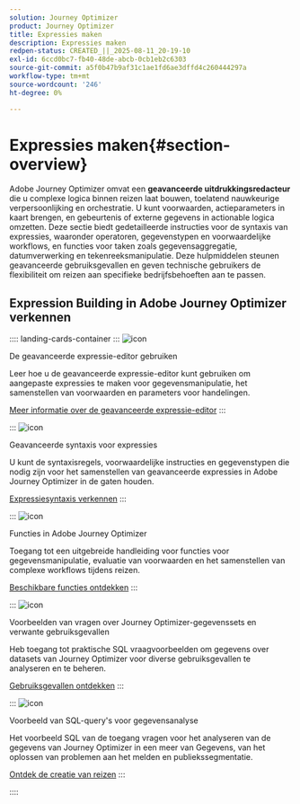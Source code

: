 ```yaml
---
solution: Journey Optimizer
product: Journey Optimizer
title: Expressies maken
description: Expressies maken
redpen-status: CREATED_||_2025-08-11_20-19-10
exl-id: 6ccd0bc7-fb40-48de-abcb-0cb1eb2c6303
source-git-commit: a5f0b47b9af31c1ae1fd6ae3dffd4c260444297a
workflow-type: tm+mt
source-wordcount: '246'
ht-degree: 0%

---
```


# Expressies maken{#section-overview}

Adobe Journey Optimizer omvat een **geavanceerde uitdrukkingsredacteur** die u complexe logica binnen reizen laat bouwen, toelatend nauwkeurige verpersoonlijking en orchestratie. U kunt voorwaarden, actieparameters in kaart brengen, en gebeurtenis of externe gegevens in actionable logica omzetten. Deze sectie biedt gedetailleerde instructies voor de syntaxis van expressies, waaronder operatoren, gegevenstypen en voorwaardelijke workflows, en functies voor taken zoals gegevensaggregatie, datumverwerking en tekenreeksmanipulatie. Deze hulpmiddelen steunen geavanceerde gebruiksgevallen en geven technische gebruikers de flexibiliteit om reizen aan specifieke bedrijfsbehoeften aan te passen.

## Expression Building in Adobe Journey Optimizer verkennen

:::: landing-cards-container
:::
![icon](https://cdn.experienceleague.adobe.com/icons/screwdriver-wrench.svg)

De geavanceerde expressie-editor gebruiken

Leer hoe u de geavanceerde expressie-editor kunt gebruiken om aangepaste expressies te maken voor gegevensmanipulatie, het samenstellen van voorwaarden en parameters voor handelingen.

[Meer informatie over de geavanceerde expressie-editor](../using/building-journeys/expression/expressionadvanced.md)
:::

:::
![icon](https://cdn.experienceleague.adobe.com/icons/code-branch.svg)

Geavanceerde syntaxis voor expressies

U kunt de syntaxisregels, voorwaardelijke instructies en gegevenstypen die nodig zijn voor het samenstellen van geavanceerde expressies in Adobe Journey Optimizer in de gaten houden.

[Expressiesyntaxis verkennen](syntax-landing-page.md)
:::

:::
![icon](https://cdn.experienceleague.adobe.com/icons/puzzle-piece.svg)

Functies in Adobe Journey Optimizer

Toegang tot een uitgebreide handleiding voor functies voor gegevensmanipulatie, evaluatie van voorwaarden en het samenstellen van complexe workflows tijdens reizen.

[Beschikbare functies ontdekken](main-functions-journey-landing-page.md)
:::


:::
![icon](https://cdn.experienceleague.adobe.com/icons/bullseye.svg)

Voorbeelden van vragen over Journey Optimizer-gegevenssets en verwante gebruiksgevallen

Heb toegang tot praktische SQL vraagvoorbeelden om gegevens over datasets van Journey Optimizer voor diverse gebruiksgevallen te analyseren en te beheren.

[Gebruiksgevallen ontdekken](../using/data/datasets-query-examples.md)
:::

:::
![icon](https://cdn.experienceleague.adobe.com/icons/list-check.svg)

Voorbeeld van SQL-query&#39;s voor gegevensanalyse

Het voorbeeld SQL van de toegang vragen voor het analyseren van de gegevens van Journey Optimizer in een meer van Gegevens, van het oplossen van problemen aan het melden en publiekssegmentatie.

[Ontdek de creatie van reizen](../using/reports/query-examples.md)
:::


::::
